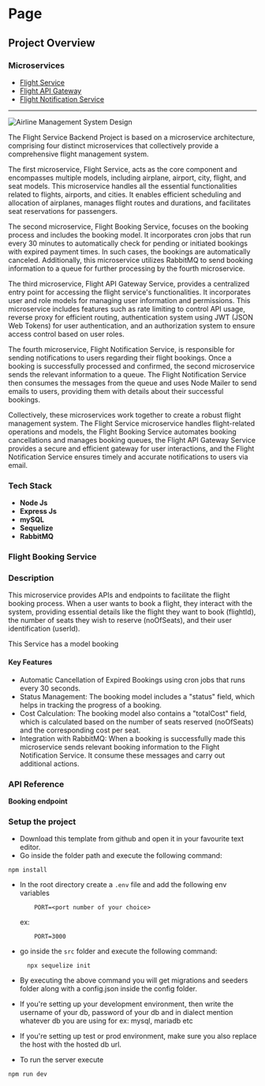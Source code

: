 # Page

## Project Overview

### Microservices

* [Flight Service](https://github.com/pushprajjaiswal/Flight-Booking-Service)
* [Flight API Gateway](https://github.com/pushprajjaiswal/Flight-API-Gateway)
* [Flight Notification Service](https://github.com/pushprajjaiswal/Flight-Notification-Service)

***

![Airline Management System Design](https://i.ibb.co/h2VQHNb/ss1.png)

The Flight Service Backend Project is based on a microservice architecture, comprising four distinct microservices that collectively provide a comprehensive flight management system.

The first microservice, Flight Service, acts as the core component and encompasses multiple models, including airplane, airport, city, flight, and seat models. This microservice handles all the essential functionalities related to flights, airports, and cities. It enables efficient scheduling and allocation of airplanes, manages flight routes and durations, and facilitates seat reservations for passengers.

The second microservice, Flight Booking Service, focuses on the booking process and includes the booking model. It incorporates cron jobs that run every 30 minutes to automatically check for pending or initiated bookings with expired payment times. In such cases, the bookings are automatically canceled. Additionally, this microservice utilizes RabbitMQ to send booking information to a queue for further processing by the fourth microservice.

The third microservice, Flight API Gateway Service, provides a centralized entry point for accessing the flight service's functionalities. It incorporates user and role models for managing user information and permissions. This microservice includes features such as rate limiting to control API usage, reverse proxy for efficient routing, authentication system using JWT (JSON Web Tokens) for user authentication, and an authorization system to ensure access control based on user roles.

The fourth microservice, Flight Notification Service, is responsible for sending notifications to users regarding their flight bookings. Once a booking is successfully processed and confirmed, the second microservice sends the relevant information to a queue. The Flight Notification Service then consumes the messages from the queue and uses Node Mailer to send emails to users, providing them with details about their successful bookings.

Collectively, these microservices work together to create a robust flight management system. The Flight Service microservice handles flight-related operations and models, the Flight Booking Service automates booking cancellations and manages booking queues, the Flight API Gateway Service provides a secure and efficient gateway for user interactions, and the Flight Notification Service ensures timely and accurate notifications to users via email.

### Tech Stack

* **Node Js**
* **Express Js**
* **mySQL**
* **Sequelize**
* **RabbitMQ**

### Flight Booking Service

### Description

This microservice provides APIs and endpoints to facilitate the flight booking process. When a user wants to book a flight, they interact with the system, providing essential details like the flight they want to book (flightId), the number of seats they wish to reserve (noOfSeats), and their user identification (userId).

This Service has a model booking

#### Key Features

* Automatic Cancellation of Expired Bookings using cron jobs that runs every 30 seconds.
* Status Management: The booking model includes a "status" field, which helps in tracking the progress of a booking.
* Cost Calculation: The booking model also contains a "totalCost" field, which is calculated based on the number of seats reserved (noOfSeats) and the corresponding cost per seat.
* Integration with RabbitMQ: When a booking is successfully made this microservice sends relevant booking information to the Flight Notification Service. It consume these messages and carry out additional actions.

### API Reference

**Booking endpoint**

### Setup the project

* Download this template from github and open it in your favourite text editor.
* Go inside the folder path and execute the following command:

```
npm install
```

*   In the root directory create a `.env` file and add the following env variables

    ```
        PORT=<port number of your choice>
    ```

    ex:

    ```
        PORT=3000
    ```
*   go inside the `src` folder and execute the following command:

    ```
      npx sequelize init
    ```
* By executing the above command you will get migrations and seeders folder along with a config.json inside the config folder.
* If you're setting up your development environment, then write the username of your db, password of your db and in dialect mention whatever db you are using for ex: mysql, mariadb etc
* If you're setting up test or prod environment, make sure you also replace the host with the hosted db url.
* To run the server execute

```
npm run dev
```
